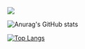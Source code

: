 ![](https://github.com/seazabuky/seazabuky/blob/main/banner.png)

![Anurag's GitHub stats](https://github-readme-stats.vercel.app/api?username=seazabuky&show_icons=true&theme=material-palenight)

[![Top Langs](https://github-readme-stats.vercel.app/api/top-langs/?username=seazabuky&langs_count=8&show_icons=true&theme=material-palenight)](https://github.com/anuraghazra/github-readme-stats)
